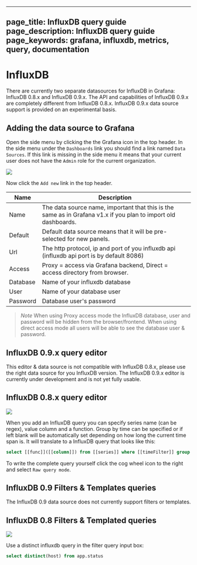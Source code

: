 ----
page_title: InfluxDB query guide
page_description: InfluxDB query guide
page_keywords: grafana, influxdb, metrics, query, documentation
---


# InfluxDB

There are currently two separate datasources for InfluxDB in Grafana: InfluxDB 0.8.x and InfluxDB 0.9.x. The API and capabilities of InfluxDB 0.9.x are completely different from InfluxDB 0.8.x. InfluxDB 0.9.x data source support is provided on an experimental basis.

## Adding the data source to Grafana
Open the side menu by clicking the the Grafana icon in the top header. In the side menu under the `Dashboards` link you
should find a link named `Data Sources`. If this link is missing in the side menu it means that your current
user does not have the `Admin` role for the current organization.

![](/img/v2/add_datasource_influxdb.png)

Now click the `Add new` link in the top header.

Name | Description
------------ | -------------
Name | The data source name, important that this is the same as in Grafana v1.x if you plan to import old dashboards.
Default | Default data source means that it will be pre-selected for new panels.
Url | The http protocol, ip and port of you influxdb api (influxdb api port is by default 8086)
Access | Proxy = access via Grafana backend, Direct = access directory from browser.
Database | Name of your influxdb database
User | Name of your database user
Password | Database user's password

> *Note* When using Proxy access mode the InfluxDB database, user and password will be hidden from the browser/frontend. When
> using direct access mode all users will be able to see the database user & password.

## InfluxDB 0.9.x query editor

This editor & data source is not compatible with InfluxDB 0.8.x, please use the right data source for you InfluxDB version.
The InfluxDB 0.9.x editor is currently under development and is not yet fully usable.

## InfluxDB 0.8.x query editor

![](/img/v1/influxdb_editor.png)

When you add an InfluxDB query you can specify series name (can be regex), value column and a function. Group by time can be specified or if left blank will be automatically set depending on how long the current time span is. It will translate to a InfluxDB query that looks like this:

```sql
select [[func]]([[column]]) from [[series]] where [[timeFilter]] group by time([[interval]]) order asc
```

To write the complete query yourself click the cog wheel icon to the right and select ``Raw query mode``.

## InfluxDB 0.9 Filters & Templates queries

The InfluxDB 0.9 data source does not currently support filters or templates.

## InfluxDB 0.8 Filters & Templated queries

![](/img/animated_gifs/influxdb_templated_query.gif)


Use a distinct influxdb query in the filter query input box:

```sql
select distinct(host) from app.status
```



